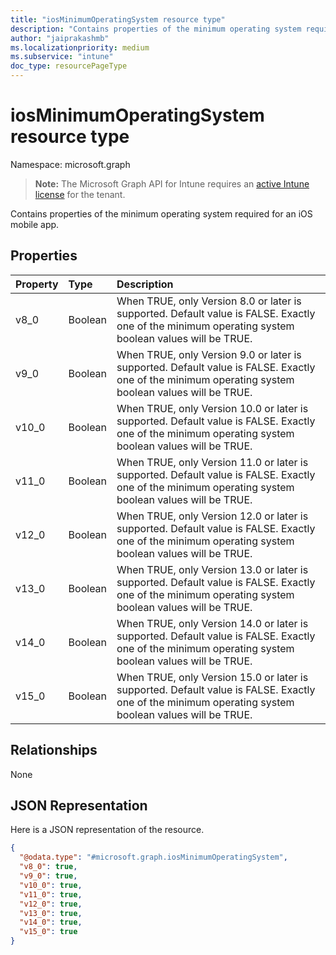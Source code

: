 ```yaml
---
title: "iosMinimumOperatingSystem resource type"
description: "Contains properties of the minimum operating system required for an iOS mobile app."
author: "jaiprakashmb"
ms.localizationpriority: medium
ms.subservice: "intune"
doc_type: resourcePageType
---
```


# iosMinimumOperatingSystem resource type

Namespace: microsoft.graph

> **Note:** The Microsoft Graph API for Intune requires an [active Intune license](https://go.microsoft.com/fwlink/?linkid=839381) for the tenant.

Contains properties of the minimum operating system required for an iOS mobile app.

## Properties
|Property|Type|Description|
|:---|:---|:---|
|v8_0|Boolean|When TRUE, only Version 8.0 or later is supported. Default value is FALSE. Exactly one of the minimum operating system boolean values will be TRUE.|
|v9_0|Boolean|When TRUE, only Version 9.0 or later is supported. Default value is FALSE. Exactly one of the minimum operating system boolean values will be TRUE.|
|v10_0|Boolean|When TRUE, only Version 10.0 or later is supported. Default value is FALSE. Exactly one of the minimum operating system boolean values will be TRUE.|
|v11_0|Boolean|When TRUE, only Version 11.0 or later is supported. Default value is FALSE. Exactly one of the minimum operating system boolean values will be TRUE.|
|v12_0|Boolean|When TRUE, only Version 12.0 or later is supported. Default value is FALSE. Exactly one of the minimum operating system boolean values will be TRUE.|
|v13_0|Boolean|When TRUE, only Version 13.0 or later is supported. Default value is FALSE. Exactly one of the minimum operating system boolean values will be TRUE.|
|v14_0|Boolean|When TRUE, only Version 14.0 or later is supported. Default value is FALSE. Exactly one of the minimum operating system boolean values will be TRUE.|
|v15_0|Boolean|When TRUE, only Version 15.0 or later is supported. Default value is FALSE. Exactly one of the minimum operating system boolean values will be TRUE.|

## Relationships
None

## JSON Representation
Here is a JSON representation of the resource.
<!-- {
  "blockType": "resource",
  "@odata.type": "microsoft.graph.iosMinimumOperatingSystem"
}
-->
``` json
{
  "@odata.type": "#microsoft.graph.iosMinimumOperatingSystem",
  "v8_0": true,
  "v9_0": true,
  "v10_0": true,
  "v11_0": true,
  "v12_0": true,
  "v13_0": true,
  "v14_0": true,
  "v15_0": true
}
```
